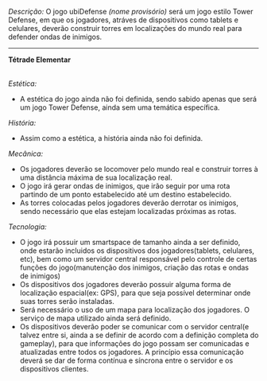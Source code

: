 *Descrição:* O jogo ubiDefense *(nome provisório)* será um jogo estilo Tower Defense, em que os jogadores, atráves de dispositivos como tablets e celulares, deverão construir torres em localizações do mundo real para defender ondas de inimigos.

___________________________________________
**Tétrade Elementar**<br><br>

*Estética:*
- A estética do jogo ainda não foi definida, sendo sabido apenas que será um jogo Tower Defense, ainda sem uma temática específica.

*História:*
- Assim como a estética, a história ainda não foi definida.

*Mecânica:*
- Os jogadores deverão se locomover pelo mundo real e construir torres à uma distância máxima de sua localização real.
- O jogo irá gerar ondas de inimigos, que irão seguir por uma rota partindo de um ponto estabelecido até um destino estabelecido.
- As torres colocadas pelos jogadores deverão derrotar os inimigos, sendo necessário que elas estejam localizadas próximas as rotas.

*Tecnologia:*
- O jogo irá possuir um smartspace de tamanho ainda a ser definido, onde estarão incluidos os dispositivos dos jogadores(tablets, celulares, etc), bem como um servidor central responsável pelo controle de certas funções do jogo(manutenção dos inimigos, criação das rotas e ondas de inimigos)
- Os dispositivos dos jogadores deverão possuir alguma forma de localização espacial(ex: GPS), para que seja possível determinar onde suas torres serão instaladas.
- Será necessário o uso de um mapa para localização dos jogadores. O serviço de mapa utilizado ainda será definido.
- Os dispositivos deverão poder se comunicar com o servidor central(e talvez entre si, ainda a se definir de acordo com a definição completa do gameplay), para que informações do jogo possam ser comunicadas e atualizadas entre todos os jogadores. A princípio essa comunicação deverá se dar de forma contínua e síncrona entre o servidor e os dispositivos clientes.
